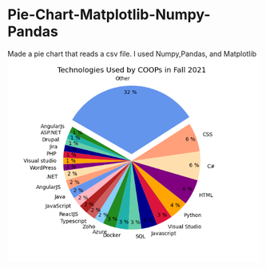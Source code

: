 # Pie-Chart-Matplotlib-Numpy-Pandas
Made a pie chart that reads a csv file. I used Numpy,Pandas, and Matplotlib
<img src = "https://github.com/alexxei4/Pie-Chart-Matplotlib-Numpy-Pandas/blob/main/image.PNG" />
